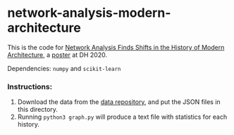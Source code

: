 # network-analysis-modern-architecture

This is the code for [Network Analysis Finds Shifts in the History of Modern Architecture](https://dh2020.adho.org/wp-content/uploads/2020/07/661_NetworkAnalysisFindsShiftsintheHistoryofModernArchitecture.html), a [poster](https://hcommons.org/deposits/view/hc:31844/CONTENT/architectural-history-network-analysis_dh2020-poster.pdf) at DH 2020.

Dependencies: `numpy` and `scikit-learn`

### Instructions:
1. Download the data from the [data repository](https://github.com/gyauney/modern-architectural-history-indices), and put the JSON files in this directory.
2. Running `python3 graph.py` will produce a text file with statistics for each history.
